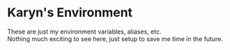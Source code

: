 # Karyn's Environment  

These are just my environment variables, aliases, etc.  
Nothing much exciting to see here, just setup to save me time in the future.
